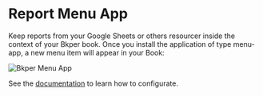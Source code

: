 # Report Menu App

Keep reports from your Google Sheets or others resourcer inside the context of your Bkper book. Once you install the application of type menu-app, a new menu item will appear in your Book:

![Bkper Menu App](https://bkper.com/docs/images/bkper-report-menu.png)


See the [documentation](https://bkper.com/docs/#apps) to learn how to configurate.


